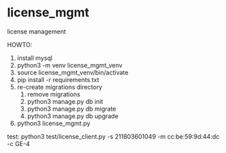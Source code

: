 # license_mgmt
license management

HOWTO:
1. install mysql
2. python3 -m venv license_mgmt_venv
3. source license_mgmt_venv/bin/activate
4. pip install -r requirements.txt 
5. re-create migrations directory
   1) remove migrations
   2) python3 manage.py db init
   3) python3 manage.py db migrate
   4) python3 manage.py db upgrade
6. python3 license_mgmt.py

test:
python3 test/license_client.py -s 211803601049 -m cc:be:59:9d:44:dc -c GE-4
